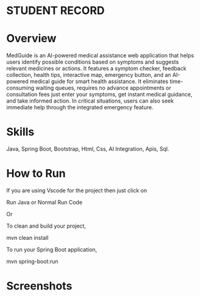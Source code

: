 
# STUDENT RECORD

# Overview

MedGuide is an AI-powered medical assistance web application that helps users identify possible conditions based on symptoms and suggests relevant medicines or actions. It features a symptom checker, feedback collection, health tips, interactive map, emergency button, and an AI-powered medical guide for smart health assistance.
It eliminates time-consuming waiting queues, requires no advance appointments or consultation fees just enter your symptoms, get instant medical guidance, and take informed action. In critical situations, users can also seek immediate help through the integrated emergency feature.

# Skills

Java, Spring Boot, Bootstrap, Html, Css, AI Integration, Apis, Sql.

# How to Run

If you are using Vscode for the project then just click on

Run Java or Normal Run Code

Or

To clean and build your project,

mvn clean install

To run your Spring Boot application,

mvn spring-boot:run

# Screenshots






